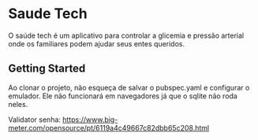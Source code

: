 # Saude Tech

O saúde tech é um aplicativo para controlar a glicemia e pressão arterial onde os familiares podem ajudar seus entes queridos.

## Getting Started

Ao clonar o projeto, não esqueça de salvar o pubspec.yaml e configurar o emulador. 
Ele não funcionará em navegadores já que o sqlite não roda neles.

Validator senha: 
https://www.big-meter.com/opensource/pt/6119a4c49667c82dbb65c208.html
